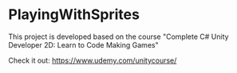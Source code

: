 # PlayingWithSprites

This project is developed based on the course "Complete C# Unity Developer 2D: Learn to Code Making Games"

Check it out: https://www.udemy.com/unitycourse/